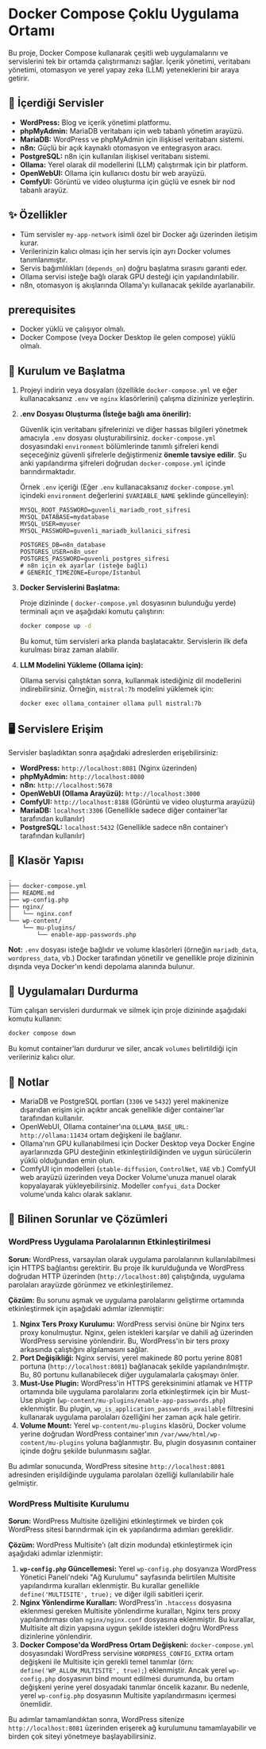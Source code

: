 # Docker Compose Çoklu Uygulama Ortamı

Bu proje, Docker Compose kullanarak çeşitli web uygulamalarını ve servislerini tek bir ortamda çalıştırmanızı sağlar. İçerik yönetimi, veritabanı yönetimi, otomasyon ve yerel yapay zeka (LLM) yeteneklerini bir araya getirir.

## 🚀 İçerdiği Servisler

- **WordPress:** Blog ve içerik yönetimi platformu.
- **phpMyAdmin:** MariaDB veritabanı için web tabanlı yönetim arayüzü.
- **MariaDB:** WordPress ve phpMyAdmin için ilişkisel veritabanı sistemi.
- **n8n:** Güçlü bir açık kaynaklı otomasyon ve entegrasyon aracı.
- **PostgreSQL:** n8n için kullanılan ilişkisel veritabanı sistemi.
- **Ollama:** Yerel olarak dil modellerini (LLM) çalıştırmak için bir platform.
- **OpenWebUI:** Ollama için kullanıcı dostu bir web arayüzü.
- **ComfyUI:** Görüntü ve video oluşturma için güçlü ve esnek bir nod tabanlı arayüz.

## ✨ Özellikler

- Tüm servisler `my-app-network` isimli özel bir Docker ağı üzerinden iletişim kurar.
- Verilerinizin kalıcı olması için her servis için ayrı Docker volumes tanımlanmıştır.
- Servis bağımlılıkları (`depends_on`) doğru başlatma sırasını garanti eder.
- Ollama servisi isteğe bağlı olarak GPU desteği için yapılandırılabilir.
- n8n, otomasyon iş akışlarında Ollama'yı kullanacak şekilde ayarlanabilir.

##  prerequisites

- Docker yüklü ve çalışıyor olmalı.
- Docker Compose (veya Docker Desktop ile gelen compose) yüklü olmalı.

## 🔧 Kurulum ve Başlatma

1.  Projeyi indirin veya dosyaları (özellikle `docker-compose.yml` ve eğer kullanacaksanız `.env` ve `nginx` klasörlerini) çalışma dizininize yerleştirin.

2.  **.env Dosyası Oluşturma (İsteğe bağlı ama önerilir):**

    Güvenlik için veritabanı şifrelerinizi ve diğer hassas bilgileri yönetmek amacıyla `.env` dosyası oluşturabilirsiniz. `docker-compose.yml` dosyasındaki `environment` bölümlerinde tanımlı şifreleri kendi seçeceğiniz güvenli şifrelerle değiştirmeniz **önemle tavsiye edilir**. Şu anki yapılandırma şifreleri doğrudan `docker-compose.yml` içinde barındırmaktadır.

    Örnek `.env` içeriği (Eğer `.env` kullanacaksanız `docker-compose.yml` içindeki `environment` değerlerini `$VARIABLE_NAME` şeklinde güncelleyin):

    ```env
    MYSQL_ROOT_PASSWORD=guvenli_mariadb_root_sifresi
    MYSQL_DATABASE=mydatabase
    MYSQL_USER=myuser
    MYSQL_PASSWORD=guvenli_mariadb_kullanici_sifresi

    POSTGRES_DB=n8n_database
    POSTGRES_USER=n8n_user
    POSTGRES_PASSWORD=guvenli_postgres_sifresi
    # n8n için ek ayarlar (isteğe bağlı)
    # GENERIC_TIMEZONE=Europe/Istanbul
    ```

3.  **Docker Servislerini Başlatma:**

    Proje dizininde ( `docker-compose.yml` dosyasının bulunduğu yerde) terminali açın ve aşağıdaki komutu çalıştırın:

    ```bash
    docker compose up -d
    ```

    Bu komut, tüm servisleri arka planda başlatacaktır. Servislerin ilk defa kurulması biraz zaman alabilir.

4.  **LLM Modelini Yükleme (Ollama için):**

    Ollama servisi çalıştıktan sonra, kullanmak istediğiniz dil modellerini indirebilirsiniz. Örneğin, `mistral:7b` modelini yüklemek için:

    ```bash
    docker exec ollama_container ollama pull mistral:7b
    ```

## 🖥️ Servislere Erişim

Servisler başladıktan sonra aşağıdaki adreslerden erişebilirsiniz:

- **WordPress:** `http://localhost:8081` (Nginx üzerinden)
- **phpMyAdmin:** `http://localhost:8080`
- **n8n:** `http://localhost:5678`
- **OpenWebUI (Ollama Arayüzü):** `http://localhost:3000`
- **ComfyUI:** `http://localhost:8188` (Görüntü ve video oluşturma arayüzü)
- **MariaDB:** `localhost:3306` (Genellikle sadece diğer container'lar tarafından kullanılır)
- **PostgreSQL:** `localhost:5432` (Genellikle sadece n8n container'ı tarafından kullanılır)

## 📁 Klasör Yapısı

```
.
├── docker-compose.yml
├── README.md
├── wp-config.php
├── nginx/
│   └── nginx.conf
└── wp-content/
    └── mu-plugins/
        └── enable-app-passwords.php
```

**Not:** `.env` dosyası isteğe bağlıdır ve volume klasörleri (örneğin `mariadb_data`, `wordpress_data`, vb.) Docker tarafından yönetilir ve genellikle proje dizininin dışında veya Docker'ın kendi depolama alanında bulunur.

## 🛑 Uygulamaları Durdurma

Tüm çalışan servisleri durdurmak ve silmek için proje dizininde aşağıdaki komutu kullanın:

```bash
docker compose down
```

Bu komut container'ları durdurur ve siler, ancak `volumes` belirtildiği için verileriniz kalıcı olur.

## 📝 Notlar

- MariaDB ve PostgreSQL portları (`3306` ve `5432`) yerel makinenize dışarıdan erişim için açıktır ancak genellikle diğer container'lar tarafından kullanılır.
- OpenWebUI, Ollama container'ına `OLLAMA_BASE_URL: http://ollama:11434` ortam değişkeni ile bağlanır.
- Ollama'nın GPU kullanabilmesi için Docker Desktop veya Docker Engine ayarlarınızda GPU desteğinin etkinleştirildiğinden ve uygun sürücülerin yüklü olduğundan emin olun.
- ComfyUI için modelleri (`stable-diffusion`, `ControlNet`, `VAE` vb.) ComfyUI web arayüzü üzerinden veya Docker Volume'unuza manuel olarak kopyalayarak yükleyebilirsiniz. Modeller `comfyui_data` Docker volume'unda kalıcı olarak saklanır.

## 🐛 Bilinen Sorunlar ve Çözümleri

### WordPress Uygulama Parolalarının Etkinleştirilmesi

**Sorun:** WordPress, varsayılan olarak uygulama parolalarının kullanılabilmesi için HTTPS bağlantısı gerektirir. Bu proje ilk kurulduğunda ve WordPress doğrudan HTTP üzerinden (`http://localhost:80`) çalıştığında, uygulama parolaları arayüzde görünmez ve etkinleştirilemez.

**Çözüm:** Bu sorunu aşmak ve uygulama parolalarını geliştirme ortamında etkinleştirmek için aşağıdaki adımlar izlenmiştir:

1.  **Nginx Ters Proxy Kurulumu:** WordPress servisi önüne bir Nginx ters proxy konulmuştur. Nginx, gelen istekleri karşılar ve dahili ağ üzerinden WordPress servisine yönlendirir. Bu, WordPress'in bir ters proxy arkasında çalıştığını algılamasını sağlar.
2.  **Port Değişikliği:** Nginx servisi, yerel makinede 80 portu yerine 8081 portuna (`http://localhost:8081`) bağlanacak şekilde yapılandırılmıştır. Bu, 80 portunu kullanabilecek diğer uygulamalarla çakışmayı önler.
3.  **Must-Use Plugin:** WordPress'in HTTPS gereksinimini atlamak ve HTTP ortamında bile uygulama parolalarını zorla etkinleştirmek için bir Must-Use plugin (`wp-content/mu-plugins/enable-app-passwords.php`) eklenmiştir. Bu plugin, `wp_is_application_passwords_available` filtresini kullanarak uygulama parolaları özelliğini her zaman açık hale getirir.
4.  **Volume Mount:** Yerel `wp-content/mu-plugins` klasörü, Docker volume yerine doğrudan WordPress container'ının `/var/www/html/wp-content/mu-plugins` yoluna bağlanmıştır. Bu, plugin dosyasının container içinde doğru şekilde bulunmasını sağlar.

Bu adımlar sonucunda, WordPress sitesine `http://localhost:8081` adresinden erişildiğinde uygulama parolaları özelliği kullanılabilir hale gelmiştir.

### WordPress Multisite Kurulumu

**Sorun:** WordPress Multisite özelliğini etkinleştirmek ve birden çok WordPress sitesi barındırmak için ek yapılandırma adımları gereklidir.

**Çözüm:** WordPress Multisite'ı (alt dizin modunda) etkinleştirmek için aşağıdaki adımlar izlenmiştir:

1.  **`wp-config.php` Güncellemesi:** Yerel `wp-config.php` dosyanıza WordPress Yönetici Paneli'ndeki "Ağ Kurulumu" sayfasında belirtilen Multisite yapılandırma kuralları eklenmiştir. Bu kurallar genellikle `define('MULTISITE', true);` ve diğer ilgili sabitleri içerir.
2.  **Nginx Yönlendirme Kuralları:** WordPress'in `.htaccess` dosyasına eklenmesi gereken Multisite yönlendirme kuralları, Nginx ters proxy yapılandırması olan `nginx/nginx.conf` dosyasına eklenmiştir. Bu kurallar, Multisite alt dizin yapısına uygun şekilde istekleri doğru WordPress dizinlerine yönlendirir.
3.  **Docker Compose'da WordPress Ortam Değişkeni:** `docker-compose.yml` dosyasındaki WordPress servisine `WORDPRESS_CONFIG_EXTRA` ortam değişkeni ile Multisite için gerekli temel tanımlar (örn: `define('WP_ALLOW_MULTISITE', true);`) eklenmiştir. Ancak yerel `wp-config.php` dosyasının bind mount edilmesi durumunda, bu ortam değişkeni yerine yerel dosyadaki tanımlar öncelik kazanır. Bu nedenle, yerel `wp-config.php` dosyasının Multisite yapılandırmasını içermesi önemlidir.

Bu adımlar tamamlandıktan sonra, WordPress sitenize `http://localhost:8081` üzerinden erişerek ağ kurulumunu tamamlayabilir ve birden çok siteyi yönetmeye başlayabilirsiniz. 